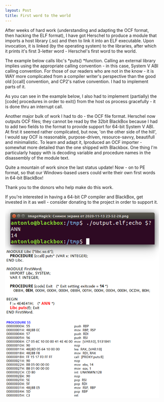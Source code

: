 ```yaml
---
layout: Post
title: First word to the world
---
```



After weeks of hard work \(understanding and adapting the OCF format, then hacking the ELF format\), I have got Herschel to produce a module that imports a host library \(\.so\) and then to link it into an ELF executable\. Upon invocation, it is linked \(by the operating system\) to the libraries, after which it prints it's first 3\-letter word \- Herschel's first word to the world\.

The example below calls libc's *puts\(\) *function\. Calling an external library implies using the appropriate calling convention \- in this case, System V ABI calling convention\. For those of our readers who are not in the know \- it is WAY more complicated from a compiler writer's perspective than the good old \[ccall\] convention, and CP2's native convention\. I had to implement parts of it\.

As you can see in the example below, I also had to implement \(partially\) the \[code\] procedures in order to exit\(\) from the host os process gracefully \- it is done thru an interrupt call\.

Another major bulk of work I had to do \- the OCF file format\. Herschel now outputs OCF files; they cannot be read by the 32bit BlackBox because I had to add two fields to the format to provide support for 64\-bit System V ABI\. At first it seemed rather compilcated, but now, 'on the other side of the hill', I would say OCF is reasonable, purpose\-driven, resource\-savvy, beautifull and minimalistic\. To learn and adapt it, Iproduced an OCF importer \- somewhat more detailed than the one shipped with Blackbox\. One thing I'm particularly happy with is decoding variable and procedure names in the disassembly of the module text\.

Quite a mountain of work since the last status update\! Now \- on to PE format, so that our Windows\-based users could write their own first words in 64\-bit BlackBox\!

Thank you to the donors who help make do this work\. 

If you're interested in having a 64\-bit CP compiler and BlackBox, get invested in it as well \- consider donating to the project in order to support it\.

![](/img/20201114.png)

